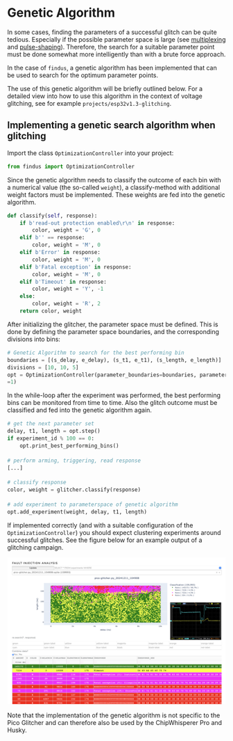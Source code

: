 # Genetic Algorithm

In some cases, finding the parameters of a successful glitch can be quite tedious.
Especially if the possible parameter space is large (see [multiplexing](multiplexing.md) and [pulse-shaping](pulse_shaping.md)).
Therefore, the search for a suitable parameter point must be done somewhat more intelligently than with a brute force approach.

In the case of `findus`, a genetic algorithm has been implemented that can be used to search for the optimum parameter points.

The use of this genetic algorithm will be briefly outlined below. For a detailed view into how to use this algorithm in the context of voltage glitching, see for example `projects/esp32v1.3-glitching`.

## Implementing a genetic search algorithm when glitching

Import the class `OptimizationController` into your project:

```python
from findus import OptimizationController
```

Since the genetic algorithm needs to classify the outcome of each bin with a numerical value (the so-called `weight`), a classify-method with additional weight factors must be implemented.
These weights are fed into the genetic algorithm.
```python
def classify(self, response):
    if b'read-out protection enabled\r\n' in response:
        color, weight = 'G', 0
    elif b'' == response:
        color, weight = 'M', 0
    elif b'Error' in response:
        color, weight = 'M', 0
    elif b'Fatal exception' in response:
        color, weight = 'M', 0
    elif b'Timeout' in response:
        color, weight = 'Y', -1
    else:
        color, weight = 'R', 2
    return color, weight
```

After initializing the glitcher, the parameter space must be defined. This is done by defining the parameter space boundaries, and the corresponding divisions into bins:
```python
# Genetic Algorithm to search for the best performing bin
boundaries = [(s_delay, e_delay), (s_t1, e_t1), (s_length, e_length)]
divisions = [10, 10, 5]
opt = OptimizationController(parameter_boundaries=boundaries, parameter_divisions=divisions, number_of_individuals=10, length_of_genom=20, malus_factor_for_equal_bins
=1)
```

In the while-loop after the experiment was performed, the best performing bins can be monitored from time to time. Also the glitch outcome must be classified and fed into the genetic algorithm again.
```python
# get the next parameter set
delay, t1, length = opt.step()
if experiment_id % 100 == 0:
    opt.print_best_performing_bins()

# perform arming, triggering, read response
[...]

# classify response
color, weight = glitcher.classify(response)

# add experiment to parameterspace of genetic algorithm
opt.add_experiment(weight, delay, t1, length)
```

If implemented correctly (and with a suitable configuration of the `OptimizationController`) you should expect clustering experiments around successful glitches. See the figure below for an example output of a glitching campaign.

![](images/genetic-algorithm-clustering.png)

Note that the implementation of the genetic algorithm is not specific to the Pico Glitcher and can therefore also be used by the ChipWhisperer Pro and Husky.